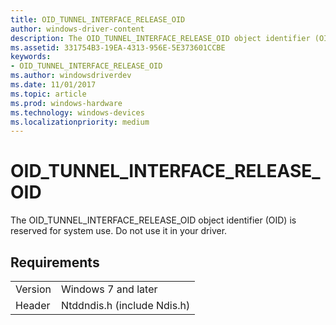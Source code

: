 ```yaml
---
title: OID_TUNNEL_INTERFACE_RELEASE_OID
author: windows-driver-content
description: The OID_TUNNEL_INTERFACE_RELEASE_OID object identifier (OID) is reserved for system use. Do not use it in your driver.
ms.assetid: 331754B3-19EA-4313-956E-5E373601CCBE
keywords:
- OID_TUNNEL_INTERFACE_RELEASE_OID
ms.author: windowsdriverdev
ms.date: 11/01/2017
ms.topic: article
ms.prod: windows-hardware
ms.technology: windows-devices
ms.localizationpriority: medium
---
```


# OID_TUNNEL_INTERFACE_RELEASE_OID

The OID_TUNNEL_INTERFACE_RELEASE_OID object identifier (OID) is reserved for system use. Do not use it in your driver.

## Requirements

| | |
| --- | --- |
| Version | Windows 7 and later |
| Header | Ntddndis.h (include Ndis.h) |

